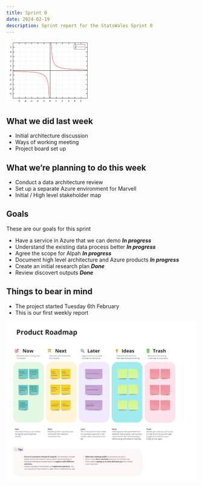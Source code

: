 ```yaml
---
title: Sprint 0
date: 2024-02-19
description: Sprint report for the StatsWales Sprint 0
---
```


![Asymptote Graph for Srping 0](asymptote.png)

## What we did last week

- Initial architecture discussion
- Ways of working meeting
- Project board set up

## What we’re planning to do this week

- Conduct a data architecture review
- Set up a separate Azure environment for Marvell
- Initial / High level stakeholder map

## Goals

These are our goals for this sprint

- Have a service in Azure that we can demo <span class="badge bg-info">_**In progress**_</span>
- Understand the existing data process better <span class="badge bg-info">_**In progress**_</span>
- Agree the scope for Alpah <span class="badge bg-info">_**In progress**_</span>
- Document high level architecture and Azure products <span class="badge bg-info">_**In progress**_</span>
- Create an initial research plan <span class="badge bg-success">_**Done**_</span>
- Review discovert outputs <span class="badge bg-success">_**Done**_</span>

## Things to bear in mind

- The project started Tuesday 6th February
- This is our first weekly report

![Screenshot of project roadmap](ScreenShotOfProductRoadmap.jpg)
